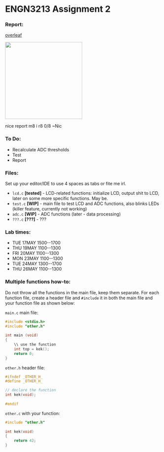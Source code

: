 # ENGN3213 Assignment 2

### Report:

[overleaf](https://www.overleaf.com/5154243hxzfnh)

<img src="http://i.imgur.com/UONnE4g.jpg" width="250">

nice report m8 i r8 0/8 ~Nic

### To Do:

* Recalculate ADC thresholds
* Test
* Report

### Files:

Set up your editor/IDE to use 4 spaces as tabs or fite me irl.

* `lcd.c` **[tested]** - LCD-related functions: initialize LCD, output shit to LCD, later on some more specific functions. May be.
* `test.c` **[WIP]** - main file to test LCD and ADC functions, also blinks LEDs (killer feature, currently not working)
* `adc.c` **[WIP]** - ADC functions (later - data processing)
* `???.c` **[???]** - ???

### Lab times:

* TUE 17MAY 1500--1700
* THU 19MAY 1100--1300
* FRI 20MAY 1100--1300
* MON 23MAY 1100--1300
* TUE 24MAY 1300--1700
* THU 26MAY 1100--1300

### Multiple functions how-to:
Do not throw all the functions in the main file, keep them separate. For each function file, create a header file and `#include` it in both the main file and your function file as shown below:

`main.c` main file:
``` c
#include <stdio.h>
#include "other.h"
 
int main (void)
{
    \\ use the function
    int top = kek();
    return 0;
}
```
`other.h` header file:
``` c
#ifndef _OTHER_H_
#define _OTHER_H_

// declare the function
int kek(void);
 
#endif
```
`other.c` with your function:
``` c
#include "other.h"
 
int kek(void)
{
    return 42;
}
```
